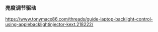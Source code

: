 ### 亮度调节驱动

<https://www.tonymacx86.com/threads/guide-laptop-backlight-control-using-applebacklightinjector-kext.218222/>